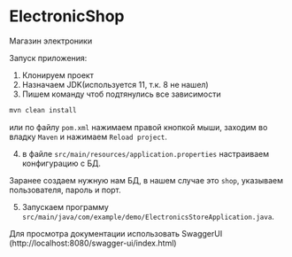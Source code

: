 # ElectronicShop
Магазин электроники

Запуск приложения:
1. Клонируем проект
2. Назначаем JDK(используется 11, т.к. 8 не нашел)
3. Пишем команду чтоб подтянулись все зависимости
```bash
mvn clean install
```
или по файлу ```pom.xml``` нажимаем правой кнопкой мыши, заходим во владку ```Maven``` и нажимаем ```Reload project```.


4. в файле ```src/main/resources/application.properties``` настраиваем конфигурацию с БД.

Заранее создаем нужную нам БД, в нашем случае это ```shop```, указываем пользователя, пароль и порт.

5. Запускаем программу ```src/main/java/com/example/demo/ElectronicsStoreApplication.java```.

Для просмотра документации использовать SwaggerUI (http://localhost:8080/swagger-ui/index.html)
